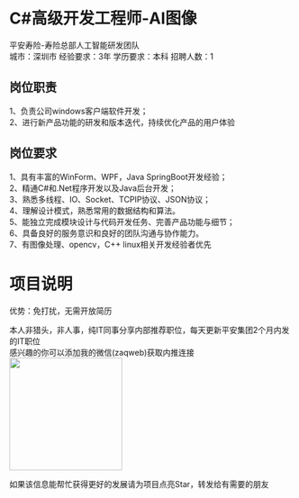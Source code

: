 # C#高级开发工程师-AI图像
平安寿险-寿险总部人工智能研发团队  
城市：深圳市 经验要求：3年 学历要求：本科  招聘人数：1

## 岗位职责
1、负责公司windows客户端软件开发；   
2、进行新产品功能的研发和版本迭代，持续优化产品的用户体验

## 岗位要求
1、具有丰富的WinForm、WPF，Java SpringBoot开发经验；    
2、精通C#和.Net程序开发以及Java后台开发；     
3、熟悉多线程、IO、Socket、TCPIP协议、JSON协议；   
4、理解设计模式，熟悉常用的数据结构和算法。   
5、能独立完成模块设计与代码开发任务、完善产品功能与细节；    
6、具备良好的服务意识和良好的团队沟通与协作能力。   
7、有图像处理、opencv，C++ linux相关开发经验者优先

# 项目说明

优势：免打扰，无需开放简历

本人非猎头，非人事，纯IT同事分享内部推荐职位，每天更新平安集团2个月内发的IT职位  
感兴趣的你可以添加我的微信(zaqweb)获取内推连接  
<img src="https://github.com/zaqweb/PA-IT-JOBS/blob/master/WechatICode.jpeg"  height="200" width="200">

如果该信息能帮忙获得更好的发展请为项目点亮Star，转发给有需要的朋友




